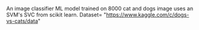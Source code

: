 An image classifier ML model trained on 8000 cat and dogs image uses an SVM's SVC from scikit learn.
Dataset= "https://www.kaggle.com/c/dogs-vs-cats/data"
